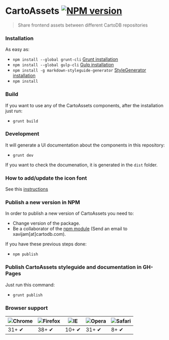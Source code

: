 # CartoAssets [![NPM version](http://img.shields.io/npm/v/cartoassets.svg)](https://www.npmjs.org/package/cartoassets)

> Share frontend assets between different CartoDB repositories

### Installation
As easy as:
- ```npm install --global grunt-cli``` [Grunt installation](http://gruntjs.com/getting-started)
- ```npm install --global gulp-cli``` [Gulp installation](https://github.com/gulpjs/gulp)
- ```npm install -g markdown-styleguide-generator``` [StyleGenerator installation](https://www.npmjs.com/package/markdown-styleguide-generator#install)
- ```npm install```

### Build
If you want to use any of the CartoAssets components, after the installation just run:
- ```grunt build```

### Development
It will generate a UI documentation about the components in this repository:
- ```grunt dev```

If you want to check the documenation, it is generated in the ```dist``` folder.

### How to add/update the icon font

See this [instructions](https://github.com/CartoDB/CartoAssets/blob/master/Icon-Fonting.md)

### Publish a new version in NPM
In order to publish a new version of CartoAssets you need to:

- Change version of the package.
- Be a collaborator of the [npm module](https://www.npmjs.com/cartoassets) (Send an email to xavijam[at]cartodb.com).

If you have these previous steps done:

- ```npm publish```

### Publish CartoAssets styleguide and documentation in GH-Pages
Just run this command:

- ```grunt publish```


### Browser support

![Chrome](https://raw.github.com/alrra/browser-logos/master/chrome/chrome_48x48.png) | ![Firefox](https://raw.github.com/alrra/browser-logos/master/firefox/firefox_48x48.png) | ![IE](https://raw.github.com/alrra/browser-logos/master/internet-explorer/internet-explorer_48x48.png) | ![Opera](https://raw.github.com/alrra/browser-logos/master/opera/opera_48x48.png) | ![Safari](https://raw.github.com/alrra/browser-logos/master/safari/safari_48x48.png)
--- | --- | --- | --- | --- |
31+ ✔ | 38+ ✔ | 10+ ✔ | 31+ ✔ | 8+ ✔ |
